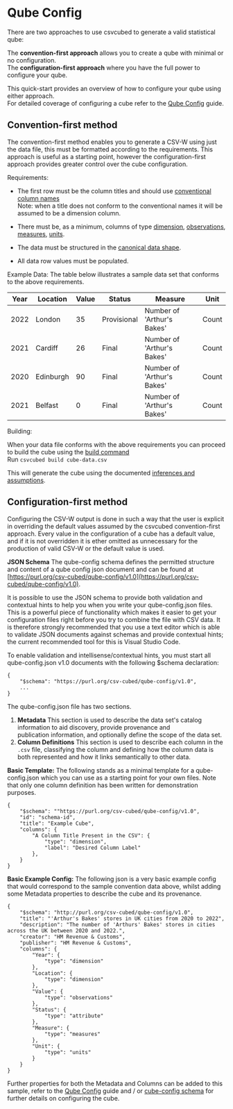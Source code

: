 # Qube Config

There are two approaches to use csvcubed to generate a valid statistical qube:

The **convention-first approach** allows you to create a qube with minimal or no configuration.  
The **configuration-first approach** where you have the full power to configure your qube.

This quick-start provides an overview of how to configure your qube using either approach.  
For detailed coverage of configuring a cube refer to the [Qube Config](../guides/qube-config.md) guide.

## Convention-first method

The convention-first method enables you to generate a CSV-W using just the data file, this must be formatted according 
to the requirements.  This approach is useful as a starting point, however the configuration-first approach provides 
greater control over the cube configuration.

Requirements:

 * The first row must be the column titles and should use 
   [conventional column names](../guides/qube-config/#conventional-column-names)  
   Note: when a title does not conform to the conventional names it will be assumed to be a dimension column.

 * There must be, as a minimum, columns of type [dimension](../glossary/#dimension),
   [observations](../glossary/#observation-observed-value), [measures](../glossary/#measure), [units](../glossary/#unit).

 * The data must be structured in the [canonical data shape](../guides/shape-data/#canonical-shape).

 * All data row values must be populated.

Example Data:
The table below illustrates a sample data set that conforms to the above requirements. 

| Year  | Location  | Value | Status       | Measure                    | Unit  |
|------|-----------|--------|--------------|----------------------------|-------|
| 2022  | London    | 35    | 	Provisional | Number of 'Arthur's Bakes' | 	Count |
| 2021  | Cardiff   | 26    | 	Final       | Number of 'Arthur's Bakes' | 	Count |
| 2020  | Edinburgh | 90    | 	Final       | Number of 'Arthur's Bakes' | 	Count |
| 2021  | Belfast   | 0     | 	Final       | Number of 'Arthur's Bakes' | 	Count |

Building:

When your data file conforms with the above requirements you can proceed to build the cube using the 
[build command](../guides/command-line/build-command.md)  
Run ``csvcubed build cube-data.csv``

This will generate the cube using the documented [inferences and assumptions](../guides/qube-config.md).

## Configuration-first method

Configuring the CSV-W output is done in such a way that the user is explicit in overriding the default values assumed 
by the csvcubed convention-first approach. Every value in the configuration of a cube has a default value, and if it is 
not overridden it is ether omitted as unnecessary for the production of valid CSV-W or the default value is used.

**JSON Schema**
The qube-config schema defines the permitted structure and content of a qube config json document and can be found at 
[https://purl.org/csv-cubed/qube-config/v1.0](https://purl.org/csv-cubed/qube-config/v1.0).

It is possible to use the JSON schema to provide both validation and contextual hints to help you when you write your 
qube-config.json files. This is a powerful piece of functionality which makes it easier to get your configuration files 
right before you try to combine the file with CSV data. It is therefore strongly recommended that you use a text editor 
which is able to validate JSON documents against schemas and provide contextual hints; the current recommended tool for
this is Visual Studio Code.

To enable validation and intellisense/contextual hints, you must start all qube-config.json v1.0 documents with the 
following $schema declaration:

    {
        "$schema": "https://purl.org/csv-cubed/qube-config/v1.0",
        ...
    }

The qube-config.json file has two sections.
1. **Metadata**
   This section is used to describe the data set's catalog information to aid discovery, provide provenance and  
   publication information, and optionally define the scope of the data set.
2. **Column Definitions**
   This section is used to describe each column in the `.csv` file, classifying the column and defining how the column 
   data is both represented and how it links semantically to other data.


**Basic Template:**
The following stands as a minimal template for a qube-config.json which you can use as a starting point for your own 
files. Note that only one column definition has been written for demonstration purposes.

    {
        "$schema": ""https://purl.org/csv-cubed/qube-config/v1.0",
        "id": "schema-id",
        "title": "Example Cube",
        "columns": {
            "A Column Title Present in the CSV": {
                "type": "dimension",
                "label": "Desired Column Label"
            },
        }
    }


**Basic Example Config:**
The following json is a very basic example config that would correspond to the sample convention data above, whilst
adding some Metadata properties to describe the cube and its provenance.

    {
        "$schema": "http://purl.org/csv-cubed/qube-config/v1.0",
        "title": "'Arthur's Bakes' stores in UK cities from 2020 to 2022",
        "description": "The number of 'Arthurs' Bakes' stores in cities across the UK between 2020 and 2022.",
        "creator": "HM Revenue & Customs",
        "publisher": "HM Revenue & Customs",
        "columns": {
            "Year": {
                "type": "dimension"
            },
            "Location": {
                "type": "dimension"
            },
            "Value": {
                "type": "observations"
            },
            "Status": {
                "type": "attribute"
            },
            "Measure": {
                "type": "measures"
            },
            "Unit": {
                "type": "units"
            }
        }
    }

Further properties for both the Metadata and Columns can be added to this sample, refer to the 
[Qube Config](../guides/qube-config.md) guide and / or [cube-config schema](https://purl.org/csv-cubed/qube-config/v1.0)
for further details on configuring the cube.
